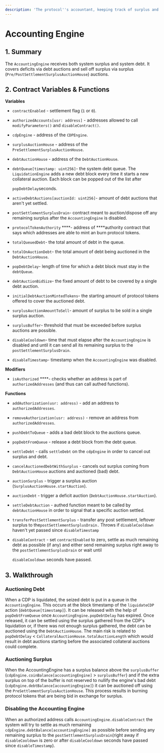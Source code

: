 ```yaml
---
description: 'The protocol''s accountant, keeping track of surplus and deficit'
---
```


# Accounting Engine

## 1. Summary <a id="1-introduction-summary"></a>

The `AccountingEngine` receives both system surplus and system debt. It covers deficits via debt auctions and sell off surplus via surplus \(`Pre/PostSettlementSurplusAuctionHouse`\) auctions.

## 2. Contract Variables & Functions <a id="2-contract-details"></a>

**Variables**

* `contractEnabled` - settlement flag \(`1` or `0`\).
* `authorizedAccounts[usr: address]` - addresses allowed to call `modifyParameters()` and `disableContract()`.
* `cdpEngine` - address of the `CDPEngine`.
* `surplusAuctionHouse` - address of the `PreSettlementSurplusAuctionHouse`.
* `debtAuctionHouse` - address of the `DebtAuctionHouse`.
* `debtQueue[timestamp: uint256]`- the system debt queue. The `LiquidationEngine` adds a new debt block every time it starts a new collateral auction. Each block can be popped out of the list after 

  `popDebtDelay`seconds.

* `activeDebtAuctions[auctionId: uint256]`- amount of debt auctions that aren't yet settled.
* `postSettlementSurplusDrain`- contract meant to auction/dispose off any remaining surplus after the `AccountingEngine` is disabled.
* `protocolTokenAuthority` ****- address of ****authority contract that says which addresses are able to mint an burn protocol tokens.
* `totalQueuedDebt`- the total amount of debt in the queue.
* `totalOnAuctionDebt`- the total amount of debt being auctioned in the `DebtAuctionHouse`.
* `popDebtDelay`- length of time for which a debt block must stay in the `debtQueue`.
* `debtAuctionBidSize`- the fixed amount of debt to be covered by a single debt auction.
* `initialDebtAuctionMintedTokens`- the starting amount of protocol tokens offered to cover the auctioned debt.
* `surplusAuctionAmountToSell`- amount of surplus to be sold in a single surplus auction.
* `surplusBuffer`- threshold that must be exceeded before surplus auctions are possible.
* `disableCooldown`- time that must elapse after the `AccountingEngine` is disabled and until it can send all its remaining surplus to the `postSettlementSurplusDrain`.
* `disableTimestamp`- timestamp when the `AccountingEngine` was disabled.

**Modifiers**

* `isAuthorized` ****- checks whether an address is part of `authorizedAddresses` \(and thus can call authed functions\).

**Functions**

* `addAuthorization(usr: address)` - add an address to `authorizedAddresses`.
* `removeAuthorization(usr: address)` - remove an address from `authorizedAddresses`.
* `pushDebtToQueue` - adds a bad debt block to the auctions queue.
* `popDebtFromQueue` - release a debt block from the debt queue.
* `settleDebt` - calls `settleDebt` on the `cdpEngine` in order to cancel out surplus and debt. 
* `cancelAuctionedDebtWithSurplus` - cancels out surplus coming from `DebtAuctionHouse` auctions and auctioned \(bad\) debt.
* `auctionSurplus` - trigger a surplus auction \(`SurplusAuctionHouse.startAuction`\).
* `auctionDebt` - trigger a deficit auction \(`DebtAuctionHouse.startAuction`\).
* `settleDebtAuction` - authed function meant to be called by `debtAuctionHouse` in order to signal that a specific auction settled.
* `transferPostSettlementSurplus` - transfer any post settlement, leftover surplus to the`postSettlementSurplusDrain.` Throws if `disableCooldown` haven't yet passed since `disableTimestamp`
* `disableContract` - set `contractEnabled` to zero, settle as much remaining debt as possible \(if any\) and either send remaining surplus right away to the `postSettlementSurplusDrain` or wait until 

  `disableCooldown` seconds have passed.

## 3. Walkthrough

### Auctioning Debt

When a CDP is liquidated, the seized debt is put in a queue in the `AccountingEngine`. This occurs at the block timestamp of the `liquidateCDP` action \(`debtQueue[timestamp]`\). It can be released with the help of `popDebtFromQueue` once `AccountingEngine.popDebtDelay` has expired. Once released, it can be settled using the surplus gathered from the CDP's liquidation or, if there was not enough surplus gathered, the debt can be auctioned using the `DebtAuctionHouse`. The main risk is related to `popDebtDelay` &lt; `CollateralAuctionHouse.totalAuctionLength` which would result in debt auctions starting before the associated collateral auctions could complete.

### Auctioning Surplus

When the AccountingEngine has a surplus balance above the `surplusBuffer` \(`cdpEngine.coinBalance[accountingEngine]` &gt; `surplusBuffer`\) and if the extra surplus on top of the buffer is not reserved to nullify the engine's bad debt \(`cdpEngine.debtBalance[accountingEngine]`\) it can be auctioned off using the `PreSettlementSurplusAuctionHouse`. This process results in burning protocol tokens that are being bid in exchange for surplus.

### Disabling the Accounting Engine

When an authorized address calls `AccountingEngine.disableContract` the system will try to settle as much remaining `cdpEngine.debtBalance[accountingEngine]` as possible before sending any remaining surplus to the `postSettlementSurplusDrain`\(right away if `disableCooldown` is zero or after `disableCooldown` seconds have passed since `disableTimestamp`\).

